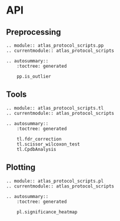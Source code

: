 # API

## Preprocessing

```{eval-rst}
.. module:: atlas_protocol_scripts.pp
.. currentmodule:: atlas_protocol_scripts

.. autosummary::
    :toctree: generated

    pp.is_outlier
```

## Tools

```{eval-rst}
.. module:: atlas_protocol_scripts.tl
.. currentmodule:: atlas_protocol_scripts

.. autosummary::
    :toctree: generated

    tl.fdr_correction
    tl.scissor_wilcoxon_test
    tl.CpdbAnalysis

```

## Plotting

```{eval-rst}
.. module:: atlas_protocol_scripts.pl
.. currentmodule:: atlas_protocol_scripts

.. autosummary::
    :toctree: generated

    pl.significance_heatmap
```
